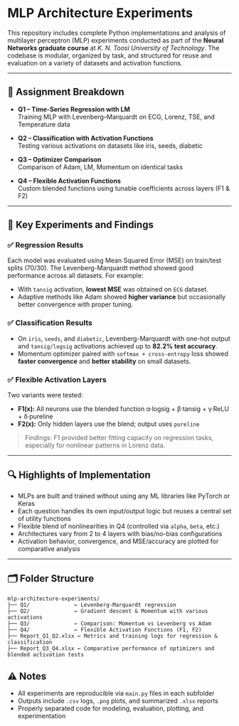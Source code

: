 # MLP Architecture Experiments

This repository includes complete Python implementations and analysis of multilayer perceptron (MLP) experiments conducted as part of the **Neural Networks graduate course** at *K. N. Toosi University of Technology*. The codebase is modular, organized by task, and structured for reuse and evaluation on a variety of datasets and activation functions.

---

## 🧩 Assignment Breakdown

- **Q1 – Time-Series Regression with LM**  
  Training MLP with Levenberg–Marquardt on ECG, Lorenz, TSE, and Temperature data

- **Q2 – Classification with Activation Functions**  
  Testing various activations on datasets like iris, seeds, diabetic

- **Q3 – Optimizer Comparison**  
  Comparison of Adam, LM, Momentum on identical tasks

- **Q4 – Flexible Activation Functions**  
  Custom blended functions using tunable coefficients across layers (F1 & F2)

---
 
## 🧪 Key Experiments and Findings

### ✅ Regression Results
Each model was evaluated using Mean Squared Error (MSE) on train/test splits (70/30). The Levenberg-Marquardt method showed good performance across all datasets. For example:
- With `tansig` activation, **lowest MSE** was obtained on `ECG` dataset.
- Adaptive methods like Adam showed **higher variance** but occasionally better convergence with proper tuning.

### ✅ Classification Results
- On `iris`, `seeds`, and `diabetic`, Levenberg-Marquardt with one-hot output and `tansig/logsig` activations achieved up to **82.2% test accuracy**.
- Momentum optimizer paired with `softmax + cross-entropy` loss showed **faster convergence** and **better stability** on small datasets.

### ✅ Flexible Activation Layers
Two variants were tested:
- **F1(x):** All neurons use the blended function α·logsig + β·tansig + γ·ReLU + δ·pureline
- **F2(x):** Only hidden layers use the blend; output uses `pureline`
> Findings: F1 provided better fitting capacity on regression tasks, especially for nonlinear patterns in Lorenz data.

---

## 🔍 Highlights of Implementation

- MLPs are built and trained without using any ML libraries like PyTorch or Keras
- Each question handles its own input/output logic but reuses a central set of utility functions
- Flexible blend of nonlinearities in Q4 (controlled via `alpha`, `beta`, etc.)
- Architectures vary from 2 to 4 layers with bias/no-bias configurations
- Activation behavior, convergence, and MSE/accuracy are plotted for comparative analysis

---

## 🗂️ Folder Structure

```
mlp-architecture-experiments/
├── Q1/              ← Levenberg-Marquardt regression
├── Q2/              ← Gradient descent & Momentum with various activations
├── Q3/              ← Comparison: Momentum vs Levenberg vs Adam
├── Q4/              ← Flexible Activation Functions (F1, F2)
├── Report_Q1_Q2.xlsx ← Metrics and training logs for regression & classification
├── Report_Q3_Q4.xlsx ← Comparative performance of optimizers and blended activation tests
```
 
## ⚠️ Notes

- All experiments are reproducible via `main.py` files in each subfolder
- Outputs include `.csv` logs, `.png` plots, and summarized `.xlsx` reports
- Properly separated code for modeling, evaluation, plotting, and experimentation
